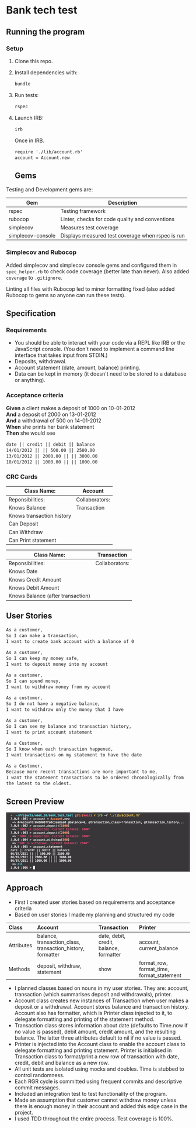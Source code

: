 # Bank tech test

## Running the program
### Setup

1. Clone this repo.
3. Install dependencies with:

   ```bash
   bundle
   ```

3. Run tests:

   ```bash
   rspec
   ```

4. Launch IRB:

   ```bash
   irb
   ```

   Once in IRB.

   ```irb
   require './lib/account.rb'
   account = Account.new
   ```

   ## Gems

Testing and Development gems are:

| Gem               | Description                                       |
| ----------------- | ------------------------------------------------- |
| rspec             | Testing framework                                 |
| rubocop           | Linter, checks for code quality and conventions   |
| simplecov         | Measures test coverage                            |
| simplecov-console | Displays measured test coverage when rspec is run |

### Simplecov and Rubocop

Added simplecov and simplecov console gems and configured them in `spec_helper.rb` to check code coverage (better late than never). Also added `coverage` to `.gitignore`.

Linting all files with Rubocop led to minor formatting fixed (also added Rubocop to gems so anyone can run these tests).

## Specification

### Requirements

* You should be able to interact with your code via a REPL like IRB or the JavaScript console.  (You don't need to implement a command line interface that takes input from STDIN.)
* Deposits, withdrawal.
* Account statement (date, amount, balance) printing.
* Data can be kept in memory (it doesn't need to be stored to a database or anything).

### Acceptance criteria

**Given** a client makes a deposit of 1000 on 10-01-2012  
**And** a deposit of 2000 on 13-01-2012  
**And** a withdrawal of 500 on 14-01-2012  
**When** she prints her bank statement  
**Then** she would see

```
date || credit || debit || balance
14/01/2012 || || 500.00 || 2500.00
13/01/2012 || 2000.00 || || 3000.00
10/01/2012 || 1000.00 || || 1000.00
```

### CRC Cards 

| Class Name:               | Account        |
|---------------------------|----------------|
| Reponsibilities:          | Collaborators: |
| Knows Balance             | Transaction    |
| Knows transaction history |                |
| Can Deposit               |                |
| Can Withdraw              |                |
| Can Print statement       |                |

| Class Name:                       | Transaction    |
|-----------------------------------|----------------|
| Reponsibilities:                  | Collaborators: |
| Knows Date                        |                |
| Knows Credit Amount               |                |
| Knows Debit Amount                |                |
| Knows Balance (after transaction) |                |

## User Stories
```
As a customer,
So I can make a transaction,
I want to create bank account with a balance of 0
```
```
As a customer,
So I can keep my money safe,
I want to deposit money into my account 
```

```
As a customer,
So I can spend money,
I want to withdraw money from my account 
```

```
As a customer,
So I do not have a negative balance,
I want to withdraw only the money that I have 
```

```
As a customer,
So I can see my balance and transaction history,
I want to print account statement
```

```
As a Customer,  
So I know when each transaction happened,  
I want transactions on my statement to have the date
```

```
As a Customer,  
Because more recent transactions are more important to me,  
I want the statement transactions to be ordered chronologically from the latest to the oldest.
```

## Screen Preview
![Screen preview](images/bank_test_screenshot.png)

## Approach
* First I created user stories based on requirements and acceptance criteria
* Based on user stories I made my planning and structured my code

| Class          | Account      | Transaction  | Printer    |
| :------------- | :----------- | :----------- | :----------- |
| Attributes | balance, transaction_class, transaction_history, formatter | date, debit, credit, balance, formatter | account, current_balance |
| Methods | deposit, withdraw, statement | show | format_row, format_time, format_statement |

* I planned classes based on nouns in my user stories. They are: account, transaction (which summarises deposit and withdrawals), printer. 
* Account class creates new instances of Transaction when user makes a deposit or a withdrawal. Account stores balance and transaction history. Account also has formatter, which is Printer class injected to it, to delegate formatting and printing of the statement method. 
* Transaction class stores information about date (defaults to Time.now if no value is passed), debit amount, credit amount, and the resulting balance. The latter three attributes default to nil if no value is passed. 
* Printer is injected into the Account class to enable the account class to delegate formatting and printing statement. Printer is initialised in Transaction class to format/print a new row of transaction with date, credit, debit and balance as a new row.
* All unit tests are isolated using mocks and doubles. Time is stubbed to control randomness. 
* Each RGR cycle is committed using frequent commits and descriptive commit messages. 
* Included an integration test to test functionality of the program. 
* Made an assumption that customer cannot withdraw money unless there is enough money in their account and added this edge case in the project. 
* I used TDD throughout the entire process. Test coverage is 100%. 
